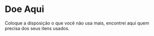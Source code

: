 # Doe Aqui
Coloque a disposição o que você não usa mais, encontrei aqui quem precisa dos seus itens usados.
